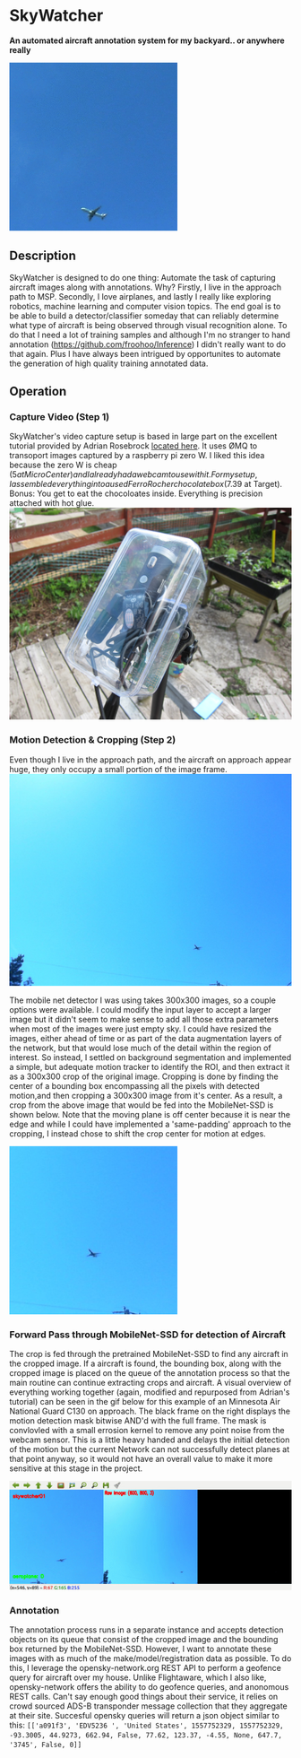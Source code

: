 # SkyWatcher
**An automated aircraft annotation system for my backyard.. or anywhere really**

![animated gif](animation.gif)

## Description
SkyWatcher is designed to do one thing: Automate the task of capturing aircraft images along with annotations. Why? Firstly, I live in the approach path to MSP. Secondly, I love airplanes, and lastly I really like exploring robotics, machine learning and computer vision topics. The end goal is to be able to build a detector/classifier someday that can reliably determine what type of aircraft is being observed through visual recognition alone. To do that I need a lot of training samples and although I'm no stranger to hand annotation (https://github.com/froohoo/Inference) I didn't really want to do that again. Plus I have always been intrigued by opportunites to automate the generation of high quality training annotated data.

## Operation

### Capture Video (Step 1)
SkyWatcher's video capture setup is based in large part on the excellent tutorial provided by Adrian Rosebrock [located here](https://www.pyimagesearch.com/2019/04/15/live-video-streaming-over-network-with-opencv-and-imagezmq/). It uses ØMQ to transoport images captured by a raspberry pi zero W. I liked this idea because the zero W is cheap ($5 at Micro Center) and I already had a webcam to use with it. For my setup, I assembled everything into a used Ferro Rocher chocolate box ($7.39 at Target). Bonus: You get to eat the chocoloates inside. Everything is precision attached with hot glue.
![pi-zero](images/IMG_8338.JPG)

### Motion Detection & Cropping (Step 2)
Even though I live in the approach path, and the aircraft on approach appear huge, they only occupy a small portion of the image frame. 
![Full Frame](/images/1557946788.jpg)

The mobile net detector I was using takes 300x300 images, so a couple options were available. I could modify the input layer to accept a larger image but it didn't seem to make sense to add all those extra parameters when most of the images were just empty sky. I could have resized the images, either ahead of time or as part of the data augmentation layers of the network, but that would lose much of the detail within the region of interest. So instead, I settled on background segmentation and implemented a simple, but adequate motion tracker to identify the ROI, and then extract it as a 300x300 crop of the original image. Cropping is done by finding the center of a bounding box encompassing all the pixels with detected motion,and then cropping a 300x300 image from it's center. As a result, a crop from the above image that would be fed into the MobileNet-SSD is shown below. Note that the moving plane is off center because it is near the edge and while I could have implemented a 'same-padding' approach to the cropping, I instead chose to shift the crop center for motion at edges.

![Cropped_Frame](/images/1107.jpg)

### Forward Pass through MobileNet-SSD for detection of Aircraft
The crop is fed through the pretrained MobileNet-SSD to find any aircraft in the cropped image. If a aircraft is found, the bounding box, along with the cropped image is placed on the queue of the annotation process so that the main routine can continue extracting crops and aircraft. A visual overview of everything working together (again, modified and repurposed from Adrian's tutorial) can be seen in the gif below for this example of an Minnesota Air National Guard C130 on approach. The black frame on the right displays the motion detection mask bitwise AND'd with the full frame. The mask is convlovled with a small errosion kernel to remove any point noise from the webcam sensor. This is a little heavy handed and delays the initial detection of the motion but the current Network can not successfully detect planes at that point anyway, so it would not have an overall value to make it more sensitive at this stage in the project.

![C130 Montage](/images/C130Montage.gif)

### Annotation 
The annotation process runs in a separate instance and accepts detection objects on its queue that consist of the cropped image and the bounding box returned by the MobileNet-SSD. However, I want to annotate these images with as much of the make/model/registration data as possible. To do this, I leverage the opensky-network.org REST API to perform a geofence query for aircraft over my house. Unlike Flightaware, which I also like, opensky-network offers the ability to do geofence queries, and anonomous REST calls. Can't say enough good things about their service, it relies on crowd sourced ADS-B transponder message collection that they aggregate at their site. Succesful opensky queries will return a json object similar to this: ```[['a091f3', 'EDV5236 ', 'United States', 1557752329, 1557752329, -93.3005, 44.9273, 662.94, False, 77.62, 123.37, -4.55, None, 647.7, '3745', False, 0]]```



